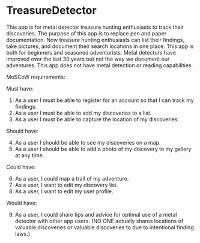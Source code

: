 # TreasureDetector
This app is for metal detector treasure hunting enthusiasts to track their discoveries. The purpose of this app is to replace pen and paper documentation. Now treasure hunting enthusiasts can list their findings, take pictures, and document their search locations in one place. This app is both for beginners and seasoned adventurists. Metal detectors have improved over the last 30 years but not the way we document our adventures. This app does not have metal detection or reading capabilities. 

MoSCoW requirements:

Must have:

1.	As a user I must be able to register for an account so that I can track my findings.
2.	As a user I must be able to add my discoveries to a list.
3.	As a user I must be able to capture the location of my discoveries.

Should have:

4.	As a user I should be able to see my discoveries on a map.
5.	As a user I should be able to add a photo of my discovery to my gallery at any time.

Could have:

6.	As a user, I could map a trail of my adventure.
7.	As a user, I want to edit my discovery list.
8.	As a user, I want to edit my user profile.

Would have:

9. As a user, I could share tips and advice for optimal use of a metal detector with other app users. 
     (NO ONE actually shares locations of valuable discoveries or valuable discoveries to due to intentional finding laws.)


